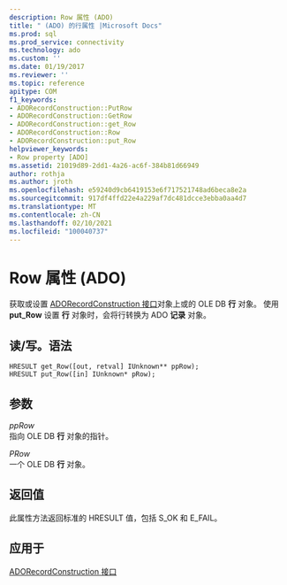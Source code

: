 ```yaml
---
description: Row 属性 (ADO)
title: " (ADO) 的行属性 |Microsoft Docs"
ms.prod: sql
ms.prod_service: connectivity
ms.technology: ado
ms.custom: ''
ms.date: 01/19/2017
ms.reviewer: ''
ms.topic: reference
apitype: COM
f1_keywords:
- ADORecordConstruction::PutRow
- ADORecordConstruction::GetRow
- ADORecordConstruction::get_Row
- ADORecordConstruction::Row
- ADORecordConstruction::put_Row
helpviewer_keywords:
- Row property [ADO]
ms.assetid: 21019d89-2dd1-4a26-ac6f-384b81d66949
author: rothja
ms.author: jroth
ms.openlocfilehash: e59240d9cb6419153e6f717521748ad6beca8e2a
ms.sourcegitcommit: 917df4ffd22e4a229af7dc481dcce3ebba0aa4d7
ms.translationtype: MT
ms.contentlocale: zh-CN
ms.lasthandoff: 02/10/2021
ms.locfileid: "100040737"
---
```

# <a name="row-property-ado"></a>Row 属性 (ADO)
获取或设置 [ADORecordConstruction 接口](./adorecordconstruction-interface.md)对象上或的 OLE DB **行** 对象。 使用 **put_Row** 设置 **行** 对象时，会将行转换为 ADO **记录** 对象。  
  
## <a name="readwritesyntax"></a>读/写。语法  
  
```  
HRESULT get_Row([out, retval] IUnknown** ppRow);  
HRESULT put_Row([in] IUnknown* pRow);  
```  
  
## <a name="parameters"></a>参数  
 *ppRow*  
 指向 OLE DB **行** 对象的指针。  
  
 *PRow*  
 一个 OLE DB **行** 对象。  
  
## <a name="return-values"></a>返回值  
 此属性方法返回标准的 HRESULT 值，包括 S_OK 和 E_FAIL。  
  
## <a name="applies-to"></a>应用于  
 [ADORecordConstruction 接口](./adorecordconstruction-interface.md)